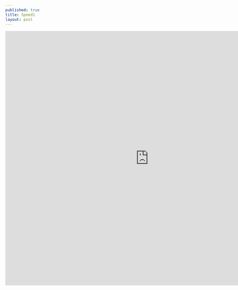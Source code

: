 ```yaml
---
published: true
title: Speed1
layout: post
---
```

<iframe width="900" height="800" frameborder="0" scrolling="no" src="https://plot.ly/~research.bazaar/6.embed"></iframe>